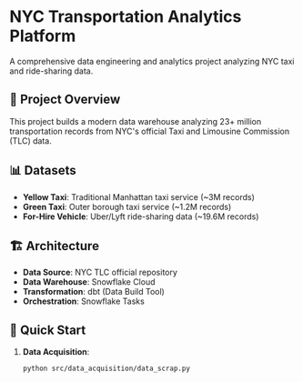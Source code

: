 # NYC Transportation Analytics Platform

A comprehensive data engineering and analytics project analyzing NYC taxi and ride-sharing data.

## 🎯 Project Overview

This project builds a modern data warehouse analyzing 23+ million transportation records from NYC's official Taxi and Limousine Commission (TLC) data.

## 📊 Datasets
- **Yellow Taxi**: Traditional Manhattan taxi service (~3M records)
- **Green Taxi**: Outer borough taxi service (~1.2M records)  
- **For-Hire Vehicle**: Uber/Lyft ride-sharing data (~19.6M records)

## 🏗️ Architecture
- **Data Source**: NYC TLC official repository
- **Data Warehouse**: Snowflake Cloud
- **Transformation**: dbt (Data Build Tool)
- **Orchestration**: Snowflake Tasks

## 🚀 Quick Start

1. **Data Acquisition**:
   ```bash
   python src/data_acquisition/data_scrap.py

